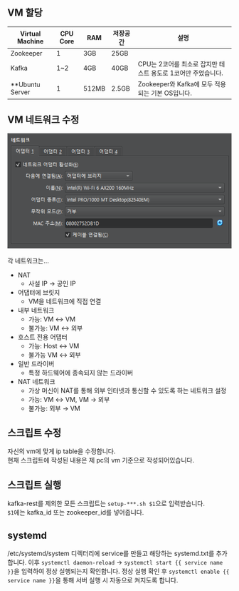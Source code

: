 ## VM 할당
| Virtual Machine | CPU Core | RAM | 저장공간 | 설명 |
| --- | --- | --- | --- | --- |
| Zookeeper | 1 | 3GB | 25GB |  |
| Kafka | 1~2 | 4GB | 40GB | CPU는 2코어를 최소로 잡지만 테스트 용도로 1코어만 주었습니다. |
| **Ubuntu Server | 1 | 512MB | 2.5GB | Zookeeper와 Kafka에 모두 적용되는 기본 OS입니다. |

## VM 네트워크 수정
![네트워크는 어댑터에 브릿지로](image.png)

각 네트워크는...
- NAT
  - 사설 IP → 공인 IP
- 어댑터에 브릿지
  - VM을 네트워크에 직접 연결
- 내부 네트워크
  - 가능: VM ↔ VM
  - 불가능: VM ↔ 외부
- 호스트 전용 어댑터
  - 가능: Host ↔ VM
  - 불가능 VM ↔ 외부
- 일반 드라이버
  - 특정 하드웨어에 종속되지 않는 드라이버
- NAT 네트워크
  - 가상 머신이 NAT를 통해 외부 인터넷과 통신할 수 있도록 하는 네트워크 설정
  - 가능: VM ↔ VM, VM → 외부
  - 불가능: 외부 → VM

## 스크립트 수정
자신의 vm에 맞게 ip table을 수정합니다.  
현재 스크립트에 작성된 내용은 제 pc의 vm 기준으로 작성되어있습니다.

## 스크립트 실행
kafka-rest를 제외한 모든 스크립트는 `setup-***.sh $1`으로 입력받습니다.   
`$1`에는 kafka_id 또는 zookeeper_id를 넣어줍니다.

## systemd
/etc/systemd/system 디렉터리에 service를 만들고 해당하는 systemd.txt를 추가합니다.
이후 `systemctl daemon-reload` -> `systemctl start {{ service name }}`을 입력하여 정상 실행되는지 확인합니다.
정상 실행 확인 후 `systemctl enable {{ service name }}`을 통해 서버 실행 시 자동으로 켜지도록 합니다.